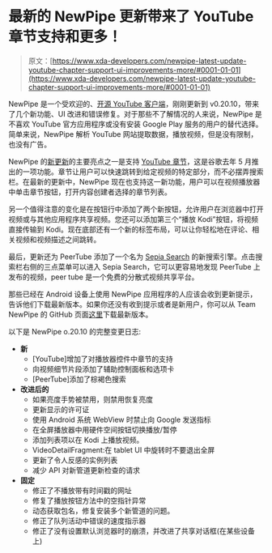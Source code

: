 # 最新的 NewPipe 更新带来了 YouTube 章节支持和更多！

> 原文：[https://www.xda-developers.com/newpipe-latest-update-youtube-chapter-support-ui-improvements-more/#0001-01-01](https://www.xda-developers.com/newpipe-latest-update-youtube-chapter-support-ui-improvements-more/#0001-01-01)

NewPipe 是一个受欢迎的、[开源 YouTube 客户端](https://www.xda-developers.com/newpipe-0-20-3-improves-youtube-video-loading-speed-adds-two-finger-swipe-gesture/)，刚刚更新到 v0.20.10，带来了几个新功能、UI 改进和错误修复。对于那些不了解情况的人来说，NewPipe 是不喜欢 YouTube 官方应用程序或没有安装 Google Play 服务的用户的替代选择。简单来说，NewPipe 解析 YouTube 网站提取数据，播放视频，但是没有限制，也没有广告。

NewPipe 的[新更新](https://newpipe.net/blog/pinned/release/newpipe-0.20.10-released/)的主要亮点之一是支持 [YouTube 章节](https://www.xda-developers.com/youtube-test-video-chapters-jump-forward-parts/)，这是谷歌去年 5 月推出的一项功能。章节让用户可以快速跳转到给定视频的特定部分，而不必摆弄搜索栏。在最新的更新中，NewPipe 现在也支持这一新功能，用户可以在视频播放器中单击章节按钮，打开内容创建者选择的章节列表。

另一个值得注意的变化是在按钮行中添加了两个新按钮，允许用户在浏览器中打开视频或与其他应用程序共享视频。您还可以添加第三个“播放 Kodi”按钮，将视频直接传输到 Kodi。现在底部还有一个新的标签布局，可以让你轻松地在评论、相关视频和视频描述之间跳转。

最后，更新还为 PeerTube 添加了一个名为 [Sepia Search](https://framablog.org/2020/09/22/sepia-search-our-search-engine-to-promote-peertube/) 的新搜索引擎。点击搜索栏右侧的三点菜单可以进入 Sepia Search，它可以更容易地发现 PeerTube 上发布的视频，peer tube 是一个免费的分散式视频共享平台。

那些已经在 Android 设备上使用 NewPipe 应用程序的人应该会收到更新提示，告诉他们下载最新版本。如果你还没有收到提示或者是新用户，你可以从 Team NewPipe 的 GitHub 页面[这里](https://github.com/TeamNewPipe/NewPipe/releases)下载最新版本。

以下是 NewPipe o.20.10 的完整变更日志:

*   **新**
    *   [YouTube]增加了对播放器控件中章节的支持
    *   向视频细节片段添加了辅助控制面板和选项卡
    *   [PeerTube]添加了棕褐色搜索
*   **改进后的**
    *   如果亮度手势被禁用，则禁用恢复亮度
    *   更新显示的许可证
    *   使用 Android 系统 WebView 时禁止向 Google 发送指标
    *   在全屏播放器中用硬件空间按钮切换播放/暂停
    *   添加列表项以在 Kodi 上播放视频。
    *   VideoDetailFragment:在 tablet UI 中旋转时不要退出全屏
    *   更新了令人反感的实例列表
    *   减少 API 对新管道更新检查的请求
*   **固定**
    *   修正了不播放带有时间戳的网址
    *   修复了播放按钮方法中的空指针异常
    *   动态获取包名，修复安装多个新管道的问题。
    *   修正了队列活动中错误的速度指示器
    *   修正了没有设置默认浏览器时的崩溃，并改进了共享对话框(在某些设备上)